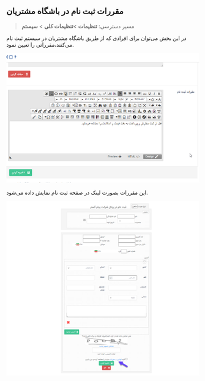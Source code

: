 ## مقررات ثبت نام در باشگاه مشتریان 

> مسیر دسترسی:  **تنظیمات** >**تنظیمات کلی** > **سیستم** 

در این بخش می‌توان برای افرادی که از طریق باشگاه مشتریان در سیستم ثبت نام می‌کنند،مقرراتی را  تعیین نمود.

![](ghavanin.png)
 
این مقررات بصورت لینک در صفحه ثبت نام نمایش داده می‌شود. 


![](ghavanin3.png)


